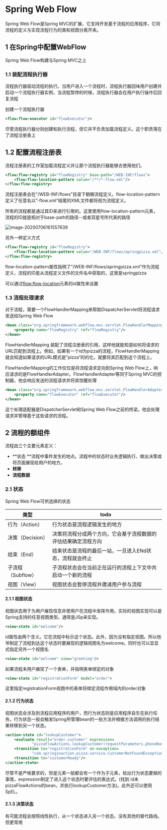# Spring Web Flow

Spring Web Flow是Spring MVC的扩展，它支持开发基于流程的应用程序，它将流程的定义与实现流程行为的类和视图分离开来。

## 1 在Spring中配置WebFlow

Spring Web Flow构建与Spring MVC之上

### 1.1 装配流程执行器

流程执行器驱动流程的执行。当用户进入一个流程时，流程执行器回味用户创建并启动一个流程执行器实例，当流程暂停的时候，流程执行器会在用户执行操作后回复流程

创建一个流程执行器

```xml
<flow:flow-executor id="flowExecutor"/>
```

尽管流程执行器分则创建和执行流程，但它并不负责加载流程定义。这个职责落在了流程注册表上

## 1.2 配置流程注册表

流程注册表的工作室加载流程定义并让那个流程执行器能够古使用他们。

```xml
<flow:flow-registry id="flowRegistry" base-path="/WEB-INF/flows">
    <flow:flow-location-pattern value="/**/*-flow.xml"/>
</flow:flow-registry>
```

流程注册表会在"/WEB-INF/flows"目录下朝朝流程定义。flow-location-pattern定义了任意名以”-flow.xml“结尾的XML文件都将视为流程定义。

所有的流程都是通过其ID来进行引用的。这里使用flow-location-pattern元素，流程的ID就是相对于base-path的路径--或者双星号所代表的路径

![image-20200706161557639](C:\Users\wanxin\AppData\Roaming\Typora\typora-user-images\image-20200706161557639.png)

另外一种定义方式

```xml
<flow:flow-registry id="flowRegistry">
    <flow:flow-location-pattern value="/WEB-INF/flows/apringpizza.xml"/>
</flow:flow-registry>
```

flow-location-pattern属性指明了"/WEB-INF/flows/apringpizza.xml"作为流程定义，流程的ID是从流程定义文件的文件名中获取的，这里是springpizza

可以通过<flow:flow-location>元素的id属性来设置

### 1.3 **流程处理请求**

对于流程，需要一个FlowHandlerMapping来帮助DispatcherServlet将流程请求发送给Spring Web Flow

```xml
<bean class="org.springframework.webflow.mvc.servlet.FlowHandlerMapping">
    <property name="flowRegistry" ref="flowRegistry"/>
</bean>
```

FlowHandlerMapping 装配了流程注册表的引用，这样他就能知道如何将请求的URL匹配到流程上。例如，如果有一个id为pizza的流程，FlowHandlerMapping就会知道如果请求的URL模式是”pizza“的的化，就要将其匹配到这个流程上。

FlowHandlerMapping的工作仅仅是将流程请求定向到Spring Web Flow上，响应请求的是FlowHandlerAdapter。FlowHandlerAdapter等同于Spring MVC的控制器，他会响应发送的流程请求并将其惊醒处理

```xml
<bean class="org.springframework.webflow.mvc.servlet.FlowHandlerAdapter">
    <property name="flowExecutor" ref="flowExecutor"/>
</bean>
```

这个处理适配器是DispatcherServlet和Spring Web Flow之前的桥梁。他会处理请求并管理基于这些请求的流程。

## 2 流程的额组件

流程由三个主要元素定义：

* **状态 **流程中事件发生的地点。流程中的状态时业务逻辑执行、做出决策或将页面展现给用户的地方。
* **转移**
* **流程数据**

### 2.1 状态

Spring Web Flow可供选择的状态

| 类型              | todo                                                         |
| ----------------- | ------------------------------------------------------------ |
| 行为（Action）    | 行为状态是流程逻辑发生的地方                                 |
| 决策（Decision）  | 决策将流程分成两个方向，它会基于流程数据的评估结果确定流程方向 |
| 结束（End）       | 结束状态是流程的最后一站，一旦进入ENd状态，流程就会终止      |
| 子流程（Subflow） | 子流程状态会在当前正在运行的流程上下文中共启动一个新的流程   |
| 视图（View）      | 视图状态会暂停流程并邀请用户参与流程                         |

#### 2.1.1 视图状态

视图状态用于为用户展现信息并使用户在流程中发挥作用。实际的视图实现可以是Spring支持的任意视图类型。通常是JSp来实现。

```xml
<view-state id="welcome"/>
```

id属性由两个含义。它在流程中标示这个状态。此外，因为没有指定视图。所以他爷制定了流程到达这个状态时要展现的逻辑视图名为welcome。同时也可以显显式指定另外一个视图名

```xml
<view-state id="welcome" view="greeting"/>
```

如果流程未用户展现了一个表单，并指明表单绑定的对象

```xml
<view-state id="registrationForm" model="order">
```

这里指定registrationForm视图中的表单将绑定流程作用域内的order对象

#### 2.1.2 行为状态

视图状态会涉及到流程应用程序的用户，而行为状态则是应用程序自生在执行任务。行为状态一般会触发Spring所管理bean的一些方法并根据方法调用的执行结果转移到另一个状态。

```xml
<action-state id="lookupCustomer">
    <evaluate result="order.customer" expression=
            "pizzaFlowActions.lookupCustomer(requestParameters.phoneNumber)"/>
    <transition to="registrationForm" on-exception=
            "com.springinaction.pizza.service.CustomerNotFoundException"/>
    <transition to="customerReady"/>
</action-state>
```

尽管不是严格要求的，但是<action-state>元素一般都会有一个<evaluate>作为子元素，给出行为状态要做的事情，expression制定了进入这个状态时要评估的表达式。(找到 id未pizzaFlowActions的bean，并执行lookupCustomer方法)。此外还可以使用SpEL。

#### 2.1.3 决策状态

有可能流程会按照线性执行，从一个状态进入另一个状态，没有其他的替代路线。但更常用